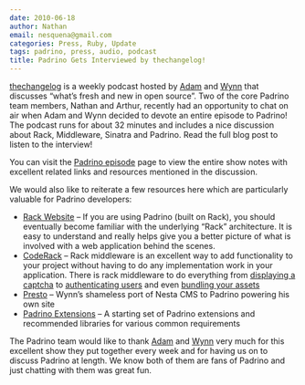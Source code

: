 ```yaml
---
date: 2010-06-18
author: Nathan
email: nesquena@gmail.com
categories: Press, Ruby, Update
tags: padrino, press, audio, podcast
title: Padrino Gets Interviewed by thechangelog!
---
```


[thechangelog](http://thechangelog.com/) is a weekly podcast hosted by [Adam](http://adamstacoviak.com) and [Wynn](http://wynnnetherland.com) that discusses “what’s fresh and new in open source”. Two of the core Padrino team members, Nathan and Arthur, recently had an opportunity to chat on air when Adam and Wynn decided to devote an entire episode to Padrino! The podcast runs for about 32 minutes and includes a nice discussion about Rack, Middleware, Sinatra and Padrino. Read the full blog post to listen to the interview!

<break>

You can visit the [Padrino episode](http://thechangelog.com/post/708173099/episode-0-2-7-padrino-ruby-web-framework) page to view the entire show notes with excellent related links and resources mentioned in the discussion.

We would also like to reiterate a few resources here which are particularly valuable for Padrino developers:

-   [Rack Website](http://rack.rubyforge.org) – If you are using Padrino (built on Rack), you should eventually become familiar with the underlying “Rack” architecture. It is easy to understand and really helps give you a better picture of what is involved with a web application behind the scenes.
-   [CodeRack](http://coderack.org) – Rack middleware is an excellent way to add functionality to your project without having to do any implementation work in your application. There is rack middleware to do everything from [displaying a captcha](http://github.com/achiu/rack-recaptcha) to [authenticating users](http://github.com/intridea/omniauth) and even [bundling your assets](http://github.com/juliocesar/rack-bundle)
-   [Presto](http://github.com/pengwynn/presto) – Wynn’s shameless port of Nesta CMS to Padrino powering his own site
-   [Padrino Extensions](http://wiki.github.com/padrino/padrino-framework/extensions) – A starting set of Padrino extensions and recommended libraries for various common requirements

The Padrino team would like to thank [Adam](http://adamstacoviak.com) and [Wynn](http://wynnnetherland.com) very much for this excellent show they put together every week and for having us on to discuss Padrino at length. We know both of them are fans of Padrino and just chatting with them was great fun.